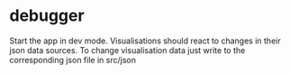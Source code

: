 # debugger

Start the app in dev mode. Visualisations should react to changes in their json data sources. To change visualisation data just write to the corresponding json file in src/json

